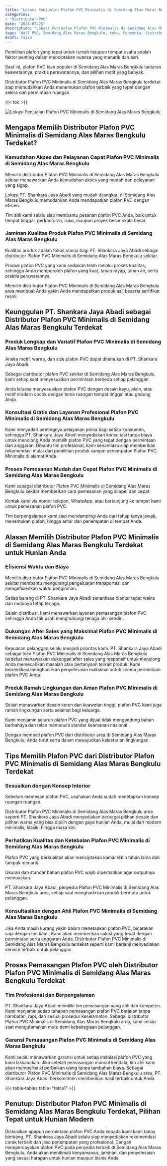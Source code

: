 ```yaml
---
title: "Lokasi Penjualan Plafon PVC Minimalis di Semidang Alas Maras Bengkulu"
categories: 
- "Distributor-PVC"
date: "2024-07-25"
description: "Lokasi Penjualan Plafon PVC Minimalis di Semidang Alas Maras Bengkulu untuk rumah, kantor, serta toko. Panel berkualitas, beragam motif, warna modern, dengan jasa penempatan dikerjakan oleh tim ahli dan garansi resmi!|Layanan penyediaan Plafon PVC Minimalis di Semidang Alas Maras Bengkulu untuk keperluan rumah, perkantoran, atau ritel, dengan produk terbaik dan instalasi oleh tim profesional dan kepastian resmi.|Solusi Plafon PVC Minimalis di Semidang Alas Maras Bengkulu yang terpercaya untuk rumah, perkantoran, dan gerai, bersama panel terbaik dan pemasangan oleh tim profesional serta garansi resmi.|Distribusi Plafon PVC Minimalis di Semidang Alas Maras Bengkulu untuk tempat tinggal, kantor, dan toko, beserta material unggulan dan instalasi dikerjakan oleh tenaga ahli berpengalaman, lengkap beserta garansi resmi.}"
tags: "Wall PVC, Semidang Alas Maras Bengkulu, toko, Penyedia, distributor"
draft: false
---
```


Pemilihan plafon yang tepat untuk rumah maupun tempat usaha adalah faktor penting dalam menciptakan nuansa yang menarik dan asri.

Saat ini, plafon PVC kian populer di Semidang Alas Maras Bengkulu lantaran keawetannya, praktis perawatannya, dan pilihan motif yang banyak.

Distributor Plafon PVC Minimalis di Semidang Alas Maras Bengkulu terdekat siap memudahkan Anda menemukan plafon terbaik yang tepat dengan selera dan permintaan ruangan.

{{< toc >}}

![Lokasi Penjualan Plafon PVC Minimalis di Semidang Alas Maras Bengkulu](/images/Distributor-PVC/Lokasi-Penjualan-Plafon-PVC-Minimalis-di-Semidang-Alas-Maras-Bengkulu.png)


## Mengapa Memilih Distributor Plafon PVC Minimalis di Semidang Alas Maras Bengkulu Terdekat?

### Kemudahan Akses dan Pelayanan Cepat Plafon PVC Minimalis di Semidang Alas Maras Bengkulu

Memilih distributor Plafon PVC Minimalis di Semidang Alas Maras Bengkulu sekitar menawarkan Anda kemudahan akses yang mudah dan pelayanan yang sigap.

Lokasi PT. Shankara Jaya Abadi yang mudah dijangkau di Semidang Alas Maras Bengkulu memudahkan Anda mendapatkan plafon PVC dengan efisien.

Tim ahli kami selalu siap membantu pesanan plafon PVC Anda, baik untuk tempat tinggal, perkantoran, ruko, maupun proyek besar skala besar.

### Jaminan Kualitas Produk Plafon PVC Minimalis di Semidang Alas Maras Bengkulu

Kualitas produk adalah fokus utama bagi PT. Shankara Jaya Abadi sebagai distributor Plafon PVC Minimalis di Semidang Alas Maras Bengkulu sekitar.

Produk plafon PVC yang kami sediakan telah melalui proses kualitas, sehingga Anda memperoleh plafon yang kuat, tahan rayap, tahan air, serta praktis perawatannya.

Memilih distributor Plafon PVC Minimalis di Semidang Alas Maras Bengkulu area membuat Anda yakin Anda mendapatkan produk asli beserta sertifikat resmi.

## Keunggulan PT. Shankara Jaya Abadi sebagai Distributor Plafon PVC Minimalis di Semidang Alas Maras Bengkulu Terdekat

### Produk Lengkap dan Variatif Plafon PVC Minimalis di Semidang Alas Maras Bengkulu

Aneka motif, warna, dan size plafon PVC dapat ditemukan di PT. Shankara Jaya Abadi.

Sebagai distributor plafon PVC sekitar di Semidang Alas Maras Bengkulu, kami setiap saat menyesuaikan permintaan berbeda setiap pelanggan.

Anda leluasa menyesuaikan plafon PVC dengan desain kayu, plain, atau motif modern cocok dengan tema ruangan tempat tinggal atau gedung Anda.

### Konsultasi Gratis dan Layanan Profesional Plafon PVC Minimalis di Semidang Alas Maras Bengkulu

Kami menyadari pentingnya pelayanan prima bagi setiap konsumen, sehingga PT. Shankara Jaya Abadi menyediakan konsultasi tanpa biaya untuk menolong Anda memilih plafon PVC yang tepat dengan permintaan dan anggaran. Dibantu tim profesional, kami senantiasa siap memberikan rekomendasi mulai dari pemilihan produk sampai penempatan Plafon PVC Minimalis di alamat Anda.

### Proses Pemesanan Mudah dan Cepat Plafon PVC Minimalis di Semidang Alas Maras Bengkulu

Kami sebagai distributor Plafon PVC Minimalis di Semidang Alas Maras Bengkulu sekitar memberikan cara pemesanan yang simpel dan cepat.

Kontak kami via nomor telepon, WhatsApp, atau berkunjung ke tempat kami untuk pemesanan plafon PVC.

Tim berpengalaman kami siap mendampingi Anda dari tahap tanya jawab, menentukan plafon, hingga antar dan penempatan di tempat Anda.

## Alasan Memilih Distributor Plafon PVC Minimalis di Semidang Alas Maras Bengkulu Terdekat untuk Hunian Anda

### Efisiensi Waktu dan Biaya

Memilih distributor Plafon PVC Minimalis di Semidang Alas Maras Bengkulu sekitar membantu mengurangi pengeluaran transportasi dan mengefisienkan waktu pengiriman.

Setiap barang di PT. Shankara Jaya Abadi senantiasa diantar tepat waktu dan mutunya tetap terjaga.

Selain distribusi, kami menawarkan layanan pemasangan plafon PVC sehingga Anda tak usah menghubungi tenaga ahli sendiri.

### Dukungan After Sales yang Maksimal Plafon PVC Minimalis di Semidang Alas Maras Bengkulu

Kepuasan pelanggan selalu menjadi prioritas kami. PT. Shankara Jaya Abadi sebagai toko Plafon PVC Minimalis di Semidang Alas Maras Bengkulu terdekat menawarkan dukungan after sales yang responsif untuk menolong Anda memecahkan masalah atau pertanyaan terkait produk. Kami berdedikasi menghadirkan penyelesaian maksimal untuk semua permintaan plafon PVC Anda.

### Produk Ramah Lingkungan dan Aman Plafon PVC Minimalis di Semidang Alas Maras Bengkulu

Selain menawarkan desain keren dan keawetan tinggi, plafon PVC kami juga ramah lingkungan serta selamat bagi keluarga.

Kami menjamin seluruh plafon PVC yang dijual tidak mengandung bahan berbahaya dan telah memenuhi standar keamanan nasional.

Dengan membeli plafon PVC dari distributor area di Semidang Alas Maras Bengkulu, Anda turut serta dalam mewujudkan kelestarian lingkungan.

## Tips Memilih Plafon PVC dari Distributor Plafon PVC Minimalis di Semidang Alas Maras Bengkulu Terdekat

### Sesuaikan dengan Konsep Interior

Sebelum memesan plafon PVC, usahakan Anda sudah menetapkan konsep ruangan ruangan.

Distributor Plafon PVC Minimalis di Semidang Alas Maras Bengkulu area seperti PT. Shankara Jaya Abadi menyediakan berbagai pilihan desain dan pilihan warna yang bisa dipilih dengan gaya hunian Anda, mulai dari modern minimalis, klasik, hingga masa kini.

### Perhatikan Kualitas dan Ketebalan Plafon PVC Minimalis di Semidang Alas Maras Bengkulu

Plafon PVC yang berkualitas akan menciptakan kamar lebih tahan lama dan tampak menarik.

Ukuran dan standar bahan plafon PVC wajib diperhatikan agar outputnya memuaskan.

PT. Shankara Jaya Abadi, penyedia Plafon PVC Minimalis di Semidang Alas Maras Bengkulu area, setiap saat menghadirkan produk bermutu untuk pelanggan.

### Konsultasikan dengan Ahli Plafon PVC Minimalis di Semidang Alas Maras Bengkulu

Jika Anda masih kurang yakin dalam menetapkan plafon PVC, bicarakan saja dengan tim kami. Kami akan memberikan solusi yang tepat dengan permintaan serta anggaran Anda. Distributor Plafon PVC Minimalis di Semidang Alas Maras Bengkulu terdekat seperti kami berjanji menyediakan service terbaik untuk pelanggan.

## Proses Pemasangan Plafon PVC oleh Distributor Plafon PVC Minimalis di Semidang Alas Maras Bengkulu Terdekat

### Tim Profesional dan Berpengalaman

PT. Shankara Jaya Abadi memiliki tim pemasangan yang ahli dan kompeten. Kami menjamin setiap tahapan pemasangan plafon PVC berjalan tanpa hambatan, rapi, dan sesuai prosedur keselamatan. Sebagai distributor Plafon PVC Minimalis di Semidang Alas Maras Bengkulu area, kami setiap saat mengutamakan mutu demi kebahagiaan pelanggan.

### Garansi Pemasangan Plafon PVC Minimalis di Semidang Alas Maras Bengkulu

Kami selalu menawarkan garansi untuk setiap instalasi plafon PVC yang kami laksanakan. Jika setelah pemasangan muncul kendala, tim ahli kami akan memperbaiki perbaikan ulang tanpa tambahan biaya. Sebagai distributor Plafon PVC Minimalis di Semidang Alas Maras Bengkulu area, PT. Shankara Jaya Abadi berkomitmen memberikan hasil terbaik untuk Anda.

{{< table-tables table="table1" >}}

## Penutup: Distributor Plafon PVC Minimalis di Semidang Alas Maras Bengkulu Terdekat, Pilihan Tepat untuk Hunian Modern

Diskusikan apapun permintaan plafon PVC Anda kepada kami kami tanpa bimbang. PT. Shankara Jaya Abadi selalu siap menyediakan rekomendasi corak terbaik dan jasa penempatan yang profesional. Dengan mempercayakan plafon PVC pada penyedia terbaik di Semidang Alas Maras Bengkulu, Anda akan menikmati kenyamanan, jaminan, dan penyelesaian yang sesuai harapan untuk hunian maupun bisnis Anda.